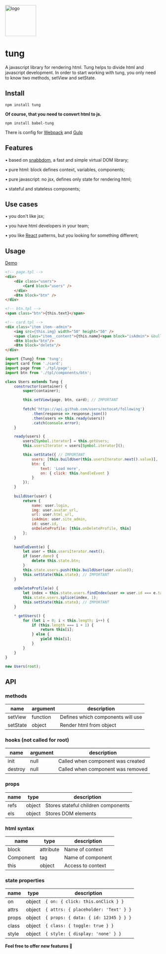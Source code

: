 <img src="https://tungle.ru/public/img/umbrella.png" alt="logo" height="100">

# tung

A javascript library for rendering html. Tung helps to divide html and javascript development. In order to start working with tung, you only need to know two methods, setView and setState.

## Install
```
npm install tung
```

**Of course, that you need to convert html to js.**
```
npm install babel-tung
```
There is config for [Webpack](https://webpack.github.io/) and [Gulp](http://gulpjs.com/)

## Features

&bull; based on [snabbdom](https://github.com/snabbdom/snabbdom), a fast and simple virtual DOM library;

&bull; pure html: block defines context, variables, components;

&bull; pure javascript: no jsx, defines only state for rendering html;

&bull; stateful and stateless components;

## Use cases
&bull; you don't like jsx;

&bull; you have html developers in your team;

&bull; you like [React](https://facebook.github.io/react/) patterns, but you looking for something different;

## Usage

[Demo](https://reon90.github.io/tung/examples/index.html)

```html
<!-- page.tpl -->
<div>
    <div class="users">
        <Card block="users" />
    </div>
    <Btn block="btn" />
</div>

<!-- btn.tpl -->
<span class="btn">{this.text}</span>

<!-- card.tpl -->
<div class="item item--admin">
    <img src={this.img} width="50" height="50" />
    <span class="item__content">{this.name}<span block="isAdmin"> &bull; admin</span></span>
    <Btn block="btn"/>
    <Btn block="delete"/>
</div>
```

```js
import {Tung} from 'tung';
import card from './card';
import page from './tpl/page';
import btn from './tpl/components/btn';

class Users extends Tung {
    constructor(container) {
        super(container);

        this.setView(page, btn, card); // IMPORTANT
        
        fetch('https://api.github.com/users/octocat/following')
            .then(response => response.json())
            .then(users => this.ready(users))
            .catch(console.error);
    }

    ready(users) {
        users[Symbol.iterator] = this.getUsers;
        this.usersIterator = users[Symbol.iterator]();

        this.setState({ // IMPORTANT
            users: [this.buildUser(this.usersIterator.next().value)],
            btn: {
                text: 'Load more',
                on: { click: this.handleEvent }
            }
        });
    }
    
    buildUser(user) {
        return {
            name: user.login,
            img: user.avatar_url,
            url: user.html_url,
            isAdmin: user.site_admin,
            id: user.id,
            onDeleteProfile: [this.onDeleteProfile, this]
        };
    }
    
    handleEvent(e) {
        let user = this.usersIterator.next();
        if (user.done) {
            delete this.state.btn;
        }
        this.state.users.push(this.buildUser(user.value));
        this.setState(this.state); // IMPORTANT
    }
    
    onDeleteProfile(e) {
        let index = this.state.users.findIndex(user => user.id === e.target.data.id);
        this.state.users.splice(index, 1);
        this.setState(this.state); // IMPORTANT
    }

    * getUsers() {
        for (let i = 0; i < this.length; i++) {
            if (this.length === i + 1) {
                return this[i];
            } else {
                yield this[i];
            }
        }
    }
}

new Users(root);
```

## API

### methods
| name      | argument | description                               |
|-----------|----------|-------------------------------------------|
| setView   | function | Defines which components will use         |
| setState  | object   | Render html from object                   |
### hooks (not called for root)
| name      | argument | description                               |
|-----------|----------|-------------------------------------------|
| init      | null     | Called when component was created         |
| destroy   | null     | Called when component was removed         |
### props
| name      | type     | description                               |
|-----------|----------|-------------------------------------------|
| refs      | object   | Stores stateful children components       |
| els       | object   | Stores DOM elements                       |
### html syntax
| name      | type     | description                               |
|-----------|----------|-------------------------------------------|
| block     | attribute| Name of context                           |
| Component | tag      | Name of component                         |
| this      | object   | Access to context                         |
### state properties
| name      | type     | description                               |
|-----------|----------|-------------------------------------------|
| on        | object   | ```{ on: { click: this.onClick } }```     |
| attrs     | object   | ```{ attrs: { placeholder: 'Text' } }```  |
| props     | object   | ```{ props: { data: { id: 12345 } } }```  |
| class     | object   | ```{ class: { toggle: true } }```         |
| style     | object   | ```{ style: { display: 'none' } }```      |

**Feel free to offer new features 🤔**
